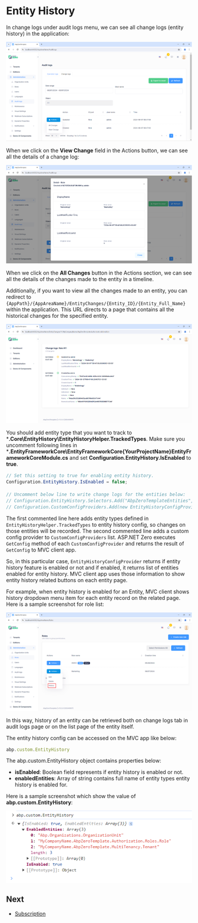 # Entity History

In change logs under audit logs menu, we can see all change logs (entity history) in the application:

<img src="images/change-logs-core.png" alt="Change Logs" class="img-thumbnail" />

When we click on the **View Change** field in the Actions button, we can see all the details of a change log:

<img src="images/entity-history-log-detail.png" alt="Change Log Detail" class="img-thumbnail" />

When we click on the **All Changes** button in the Actions section, we can see all the details of the changes made to the entity in a timeline.

Additionally, if you want to view all the changes made to an entity, you can redirect to `{AppPath}/{AppAreaName}/EntityChanges/{Entity_ID}/{Entity_Full_Name}` within the application. This URL directs to a page that contains all the historical changes for the specified entity.

<img src="images/entity-history-timeline-detail.png" alt="Entity History Timeline Detail" class="img-thumbnail" />

You should add entity type that you want to track to ***.Core\EntityHistory\EntityHistoryHelper.TrackedTypes**.  Make sure you uncomment following lines in ***.EntityFrameworkCore\EntityFrameworkCore\{YourProjectName}EntityFrameworkCoreModule.cs** and set **Configuration.EntityHistory.IsEnabled** to **true**.

```csharp
// Set this setting to true for enabling entity history.
Configuration.EntityHistory.IsEnabled = false;

// Uncomment below line to write change logs for the entities below:
// Configuration.EntityHistory.Selectors.Add("AbpZeroTemplateEntities", EntityHistoryHelper.TrackedTypes);
// Configuration.CustomConfigProviders.Add(new EntityHistoryConfigProvider(Configuration));
```

The first commented line here adds entity types defined in `EntityHistoryHelper.TrackedTypes` to entity history config, so changes on those entities will be recorded. The second commented line adds a custom config provider to `CustomConfigProviders` list. ASP.NET Zero executes `GetConfig` method of each `CustomConfigProvider` and returns the result of `GetConfig` to MVC client app. 

So, in this particular case, `EntityHistoryConfigProvider` returns if entity history feature is enabled or not and if enabled, it returns list of entities enabled for entity history. MVC client app uses those information to show entity history related buttons on each entity page.

For example, when entity history is enabled for an Entity, MVC client shows history dropdown menu item for each entity record on the related page. Here is a sample screenshot for role list:

<img src="images/change-logs-history-action-item.png" alt="Entity History Action" class="img-thumbnail" />

In this way, history of an entity can be retrieved both on change logs tab in audit logs page or on the list page of the entity itself.

The entity history config can be accessed on the MVC app like below:

```javascript
abp.custom.EntityHistory
```

The abp.custom.EntityHistory object contains properties below:

- **isEnabled**: Boolean field represents if entity history is enabled or not.
- **enabledEntities**: Array of string contains full name of entity types entity history is enabled for.

Here is a sample screenshot which show the value of **abp.custom.EntityHistory**:

<img src="images/change-logs-custom-config-result-core.png" alt="Entity history custom config" class="img-thumbnail" />


## Next

- [Subscription](Features-Mvc-Core-Subscription)